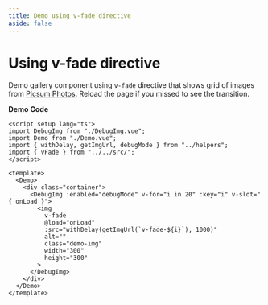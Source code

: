 ```yaml
---
title: Demo using v-fade directive
aside: false
---
```


<script setup lang="ts">
import GalleryVFade from "../components/GalleryVFade.vue";
</script>

# Using v-fade directive

Demo gallery component using `v-fade` directive that shows grid of images from
[Picsum Photos](https://picsum.photos/). Reload the page if you missed to see
the transition.

<GalleryVFade/>

**Demo Code**

```vue{13}
<script setup lang="ts">
import DebugImg from "./DebugImg.vue";
import Demo from "./Demo.vue";
import { withDelay, getImgUrl, debugMode } from "../helpers";
import { vFade } from "../../src/";
</script>

<template>
  <Demo>
    <div class="container">
      <DebugImg :enabled="debugMode" v-for="i in 20" :key="i" v-slot="{ onLoad }">
        <img
          v-fade
          @load="onLoad"
          :src="withDelay(getImgUrl(`v-fade-${i}`), 1000)"
          alt=""
          class="demo-img"
          width="300"
          height="300"
        >
      </DebugImg>
    </div>
  </Demo>
</template>

```
